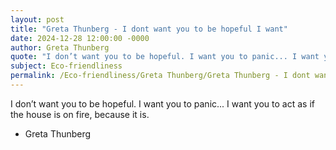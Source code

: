 ```yaml
---
layout: post
title: "Greta Thunberg - I dont want you to be hopeful I want"
date: 2024-12-28 12:00:00 -0000
author: Greta Thunberg
quote: "I don’t want you to be hopeful. I want you to panic... I want you to act as if the house is on fire, because it is."
subject: Eco-friendliness
permalink: /Eco-friendliness/Greta Thunberg/Greta Thunberg - I dont want you to be hopeful I want
---
```


I don’t want you to be hopeful. I want you to panic... I want you to act as if the house is on fire, because it is.

- Greta Thunberg

